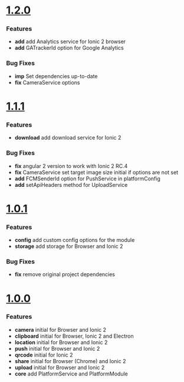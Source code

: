 # [1.2.0](2017-04-01)

### Features
* **add** add Analytics service for Ionic 2 browser
* **add** GATrackerId option for Google Analytics

### Bug Fixes
* **imp** Set dependencies up-to-date
* **fix** CameraService options

# [1.1.1](2016-12-20)

### Features
* **download** add download service for Ionic 2

### Bug Fixes
* **fix** angular 2 version to work with Ionic 2 RC.4
* **fix** CameraService set target image size initial if options are not set
* **add** FCMSenderId option for PushService in platformConfig
* **add** setApiHeaders method for UploadService

# [1.0.1](2016-12-09)

### Features
* **config** add custom config options for the module
* **storage** add storage for Browser and Ionic 2

### Bug Fixes
* **fix** remove original project dependencies

# [1.0.0](2016-12-05)

### Features
* **camera** initial for Browser and Ionic 2
* **clipboard** initial for Browser, Ionic 2 and Electron
* **location** initial for Browser and Ionic 2
* **push** initial for Browser and Ionic 2
* **qrcode** initial for Ionic 2
* **share** initial for Browser (Chrome) and Ionic 2
* **upload** initial for Browser and Ionic 2
* **core** add PlatformService and PlatformModule

